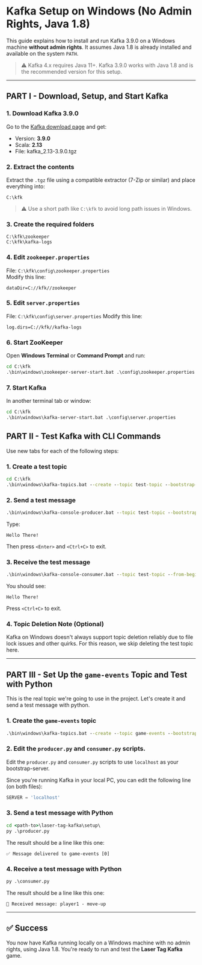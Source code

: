 # Kafka Setup on Windows (No Admin Rights, Java 1.8)

This guide explains how to install and run Kafka 3.9.0 on a Windows machine **without admin rights**. It assumes Java 1.8 is already installed and available on the system `PATH`.

> ⚠️ Kafka 4.x requires Java 11+. Kafka 3.9.0 works with Java 1.8 and is the recommended version for this setup.

---

## PART I - Download, Setup, and Start Kafka

### 1. **Download Kafka 3.9.0**

Go to the [Kafka download page](https://kafka.apache.org/downloads) and get:

- Version: **3.9.0**
- Scala: **2.13**
- File: kafka_2.13-3.9.0.tgz

### 2. **Extract the contents**  
   Extract the `.tgz` file using a compatible extractor (7-Zip or similar) and place everything into:

```
C:\kfk
```

> ⚠️ Use a short path like `C:\kfk` to avoid long path issues in Windows.

### 3. **Create the required folders**

```
C:\kfk\zookeeper
C:\kfk\kafka-logs
```

### 4. **Edit `zookeeper.properties`**

File: `C:\kfk\config\zookeeper.properties`  
Modify this line:

```properties
dataDir=C://kfk//zookeeper
```

### 5. **Edit `server.properties`**

File: `C:\kfk\config\server.properties`
Modify this line:

```properties
log.dirs=C://kfk//kafka-logs
```

### 6. **Start ZooKeeper**

Open **Windows Terminal** or **Command Prompt** and run:

```cmd
cd C:\kfk
.\bin\windows\zookeeper-server-start.bat .\config\zookeeper.properties
```

### 7. **Start Kafka**

In another terminal tab or window:

```cmd
cd C:\kfk
.\bin\windows\kafka-server-start.bat .\config\server.properties
```

## PART II - Test Kafka with CLI Commands

Use new tabs for each of the following steps:

### 1. **Create a test topic**

```cmd
cd C:\kfk
.\bin\windows\kafka-topics.bat --create --topic test-topic --bootstrap-server localhost:9092 --partitions 1 --replication-factor 1
```

### 2. **Send a test message**

```cmd
.\bin\windows\kafka-console-producer.bat --topic test-topic --bootstrap-server localhost:9092
```

Type:

```
Hello There!
```

Then press `<Enter>` and `<Ctrl+C>` to exit.

### 3. Receive the test message

```cmd
.\bin\windows\kafka-console-consumer.bat --topic test-topic --from-beginning --bootstrap-server localhost:9092
```

You should see:

```
Hello There!
```

Press `<Ctrl+C>` to exit.

### 4. Topic Deletion Note (Optional)
Kafka on Windows doesn't always support topic deletion reliably due to file lock issues and other quirks. For this reason, we skip deleting the test topic here.

---

## PART III - Set Up the `game-events` Topic and Test with Python

This is the real topic we're going to use in the project. Let's create it and send a test message with python.

### 1. Create the `game-events` topic

```cmd
.\bin\windows\kafka-topics.bat --create --topic game-events --bootstrap-server localhost:9092 --partitions 1 --replication-factor 1 --config retention.ms=600000 --config cleanup.policy=delete
```

### 2. Edit the `producer.py` and `consumer.py` scripts.

Edit the `producer.py` and `consumer.py` scripts to use `localhost` as your bootstrap-server.

Since you're running Kafka in your local PC, you can edit the following line (on both files):

```python
SERVER = 'localhost'
```

### 3. Send a test message with Python

```cmd
cd <path-to>\laser-tag-kafka\setup\
py .\producer.py
```

The result should be a line like this one:

```
✅ Message delivered to game-events [0]
```

### 4. Receive a test message with Python

```cmd
py .\consumer.py
```

The result should be a line like this one:

```
📩 Received message: player1 - move-up
```

---

## ✅ Success

You now have Kafka running locally on a Windows machine with no admin rights, using Java 1.8. You're ready to run and test the **Laser Tag Kafka** game.
